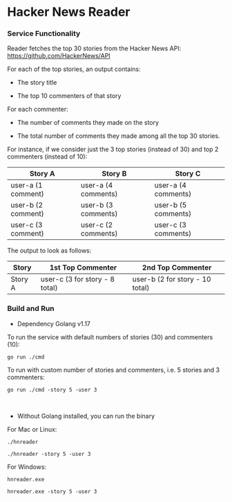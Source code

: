 # Hacker News Reader

### Service Functionality

Reader fetches the top 30 stories from the Hacker News API: https://github.com/HackerNews/API

For each of the top stories, an output contains:

- The story title

- The top 10 commenters of that story

For each commenter:

- The number of comments they made on the story

- The total number of comments they made among all the top 30 stories.

For instance, if we consider just the 3 top stories (instead of 30) and top 2 commenters (instead of 10):

| Story A            | Story B             | Story C             |
|--------------------|---------------------|---------------------|
| user-a (1 comment) | user-a (4 comments) | user-a (4 comments) |
| user-b (2 comment) | user-b (3 comments) | user-b (5 comments) |
| user-c (3 comment) | user-c (2 comments) | user-c (3 comments) |

The output to look as follows:

| Story   | 1st Top Commenter              | 2nd Top Commenter               |
|---------|--------------------------------|---------------------------------|
| Story A | user-c (3 for story - 8 total) | user-b (2 for story - 10 total) |

### Build and Run

- Dependency Golang v1.17

To run the service with default numbers of stories (30) and commenters (10):
```
go run ./cmd
```
To run with custom number of stories and commenters, i.e. 5 stories and 3 commenters:
```
go run ./cmd -story 5 -user 3
```
<br>

- Without Golang installed, you can run the binary

For Mac or Linux:
```
./hnreader
```
```
./hnreader -story 5 -user 3
```
For Windows:
```
hnreader.exe
```
```
hnreader.exe -story 5 -user 3
```